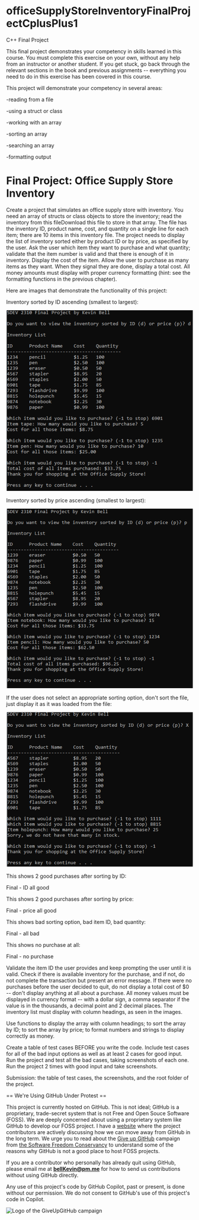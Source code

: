 # officeSupplyStoreInventoryFinalProjectCplusPlus1

C++ Final Project

This final project demonstrates your competency in skills learned in this course. You must complete this exercise on your own, without any help from an instructor or another student. If you get stuck, go back through the relevant sections in the book and previous assignments -- everything you need to do in this exercise has been covered in this course.

This project will demonstrate your competency in several areas: 

-reading from a file

-using a struct or class

-working with an array

-sorting an array

-searching an array

-formatting output
 

# Final Project: Office Supply Store Inventory

Create a project that simulates an office supply store with inventory. You need an array of structs or class objects to store the inventory; read the inventory from this fileDownload this file to store in that array. The file has the inventory ID, product name, cost, and quantity on a single line for each item; there are 10 items in this inventory file. The project needs to display the list of inventory sorted either by product ID or by price, as specified by the user. Ask the user which item they want to purchase and what quantity; validate that the item number is valid and that there is enough of it in inventory. Display the cost of the item. Allow the user to purchase as many items as they want. When they signal they are done, display a total cost. All money amounts must display with proper currency formatting (hint: see the formatting functions in the previous chapter). 

Here are images that demonstrate the functionality of this project:

Inventory sorted by ID ascending (smallest to largest):

![Final - sort by ID](https://github.com/bell-kevin/officeSupplyStoreInventoryFinalProjectCplusPlus1/blob/main/final.PNG)   

Inventory sorted by price ascending (smallest to largest):

![Final - sort by price](https://github.com/bell-kevin/officeSupplyStoreInventoryFinalProjectCplusPlus1/blob/main/final0.PNG)

If the user does not select an appropriate sorting option, don't sort the file, just display it as it was loaded from the file:

![Final - sort bad](https://github.com/bell-kevin/officeSupplyStoreInventoryFinalProjectCplusPlus1/blob/main/final00.PNG)

This shows 2 good purchases after sorting by ID:

Final - ID all good    

This shows 2 good purchases after sorting by price:

Final - price all good

This shows bad sorting option, bad item ID, bad quantity:

Final - all bad 

This shows no purchase at all:

Final - no purchase

Validate the item ID the user provides and keep prompting the user until it is valid. Check if there is available inventory for the purchase, and if not, do not complete the transaction but present an error message. If there were no purchases before the user decided to quit, do not display a total cost of $0 -- don't display anything at all about a purchase. All money values must be displayed in currency format -- with a dollar sign, a comma separator if the value is in the thousands, a decimal point and 2 decimal places. The inventory list must display with column headings, as seen in the images.

Use functions to display the array with column headings; to sort the array by ID; to sort the array by price; to format numbers and strings to display correctly as money.

Create a table of test cases BEFORE you write the code. Include test cases for all of the bad input options as well as at least 2 cases for good input. Run the project and test all the bad cases, taking screenshots of each one. Run the project 2 times with good input and take screenshots.

 

Submission: the table of test cases, the screenshots, and the root folder of the project.

== We're Using GitHub Under Protest ==

This project is currently hosted on GitHub.  This is not ideal; GitHub is a
proprietary, trade-secret system that is not Free and Open Souce Software
(FOSS).  We are deeply concerned about using a proprietary system like GitHub
to develop our FOSS project. I have a [website](https://bellKevin.me) where the
project contributors are actively discussing how we can move away from GitHub
in the long term.  We urge you to read about the [Give up GitHub](https://GiveUpGitHub.org) campaign 
from [the Software Freedom Conservancy](https://sfconservancy.org) to understand some of the reasons why GitHub is not 
a good place to host FOSS projects.

If you are a contributor who personally has already quit using GitHub, please
email me at **bellKevin@pm.me** for how to send us contributions without
using GitHub directly.

Any use of this project's code by GitHub Copilot, past or present, is done
without our permission.  We do not consent to GitHub's use of this project's
code in Copilot.

![Logo of the GiveUpGitHub campaign](https://sfconservancy.org/img/GiveUpGitHub.png)
